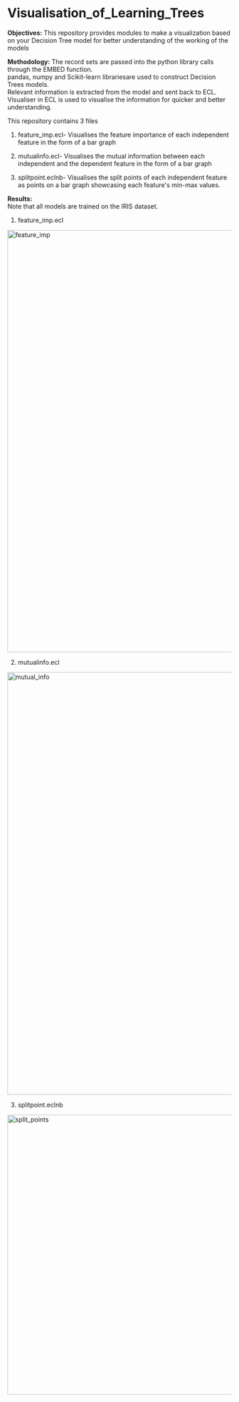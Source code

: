 # Visualisation_of_Learning_Trees
**Objectives:**
This repository provides modules to make a visualization based on your Decision Tree model for better understanding of the working of the models

**Methodology:**
The record sets are passed into the python library calls through the EMBED function.  
pandas, numpy and Scikit-learn librariesare used to construct Decision Trees models.  
Relevant information is extracted from the model and sent back to ECL.  
Visualiser in ECL is used to visualise the information for quicker and better understanding.  



This repository contains 3 files  
1. feature_imp.ecl- Visualises the feature importance of each independent feature in the form of a bar graph

2. mutualinfo.ecl- Visualises the mutual information between each independent and the dependent feature in the form of a bar graph

3. splitpoint.eclnb- Visualises the split points of each independent feature as points on a bar graph showcasing each feature's min-max values.

**Results:**  
Note that all models are trained on the IRIS dataset.

1. feature_imp.ecl
<img width="949" alt="feature_imp" src="https://github.com/shashankb2003/Visualisation_of_Learning_Trees/assets/115179646/9b8a0b72-ec19-4568-9852-a9b69b9614a3">

2. mutualinfo.ecl
<img width="950" alt="mutual_info" src="https://github.com/shashankb2003/Visualisation_of_Learning_Trees/assets/115179646/f7014b31-c44d-44f4-96a6-839d9ae68966">

3. splitpoint.eclnb
<img width="629" alt="split_points" src="https://github.com/shashankb2003/Visualisation_of_Learning_Trees/assets/115179646/975eb3fb-453f-4261-b1b6-a81cfed09b52">



